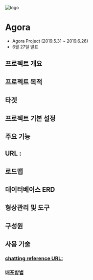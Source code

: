 ![logo](https://user-images.githubusercontent.com/48499094/74587626-91a32400-5038-11ea-993d-8e8740f5654d.png)

# Agora 

* Agora Project (2019.5.31 ~ 2019.6.26)
* 6월 27일 발표

### 

## 프로젝트 개요



## 프로젝트 목적



## 타겟



## 프로젝트 기본 설정



## 주요 기능



## URL : 



## 로드맵



## 데이터베이스 ERD



## 형상관리 및 도구



## 구성원



## 사용 기술







### [chatting reference URL:](https://channels.readthedocs.io/en/latest/tutorial/part_1.html)

### [배포방법](https://github.com/GiSeok-Hong/TIL/blob/master/Django/MultiCampus/Note/2019.06.26%20-%20Django%20App%20%20%EC%9B%B9%20%EB%B0%B0%ED%8F%AC.md)
